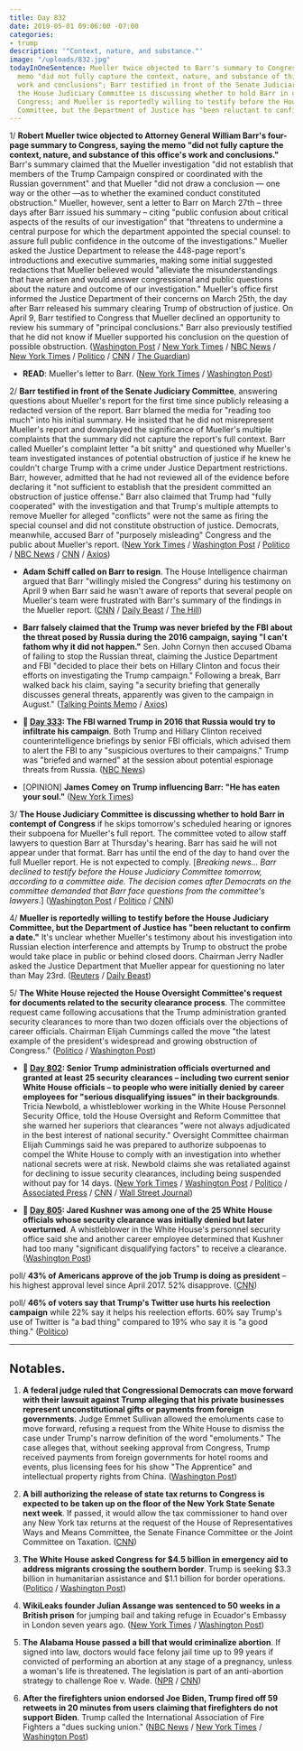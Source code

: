 ```yaml
---
title: Day 832
date: 2019-05-01 09:06:00 -07:00
categories:
- trump
description: '"Context, nature, and substance."'
image: "/uploads/832.jpg"
todayInOneSentence: Mueller twice objected to Barr's summary to Congress, saying the
  memo "did not fully capture the context, nature, and substance of this office's
  work and conclusions"; Barr testified in front of the Senate Judiciary Committee;
  the House Judiciary Committee is discussing whether to hold Barr in contempt of
  Congress; and Mueller is reportedly willing to testify before the House Judiciary
  Committee, but the Department of Justice has "been reluctant to confirm a date."
---
```


1/ **Robert Mueller twice objected to Attorney General William Barr's four-page summary to Congress, saying the memo "did not fully capture the context, nature, and substance of this office's work and conclusions."** Barr's summary claimed that the Mueller investigation "did not establish that members of the Trump Campaign conspired or coordinated with the Russian government" and that Mueller "did not draw a conclusion — one way or the other —as to whether the examined conduct constituted obstruction." Mueller, however, sent a letter to Barr on March 27th – three days after Barr issued his summary – citing "public confusion about critical aspects of the results of our investigation" that "threatens to undermine a central purpose for which the department appointed the special counsel: to assure full public confidence in the outcome of the investigations." Mueller asked the Justice Department to release the 448-page report's introductions and executive summaries, making some initial suggested redactions that Mueller believed would "alleviate the misunderstandings that have arisen and would answer congressional and public questions about the nature and outcome of our investigation." Mueller's office first informed the Justice Department of their concerns on March 25th, the day after Barr released his summary clearing Trump of obstruction of justice. On April 9, Barr testified to Congress that Mueller declined an opportunity to review his summary of "principal conclusions." Barr also previously testified that he did not know if Mueller supported his conclusion on the question of possible obstruction. ([Washington Post](https://www.washingtonpost.com/world/national-security/mueller-complained-that-barrs-letter-did-not-capture-context-of-trump-probe/2019/04/30/d3c8fdb6-6b7b-11e9-a66d-a82d3f3d96d5_story.html) / [New York Times](https://www.nytimes.com/2019/04/30/us/politics/mueller-barr.html) / [NBC News](https://www.nbcnews.com/politics/justice-department/mueller-told-ag-barr-his-short-summary-special-counsel-report-n1000441) / [New York Times](https://www.nytimes.com/2019/05/01/us/politics/mueller-letters-barr.html) / [Politico](https://www.politico.com/story/2019/04/30/robert-mueller-william-barr-report-1295269) / [CNN](https://www.cnn.com/2019/05/01/politics/mueller-barr-letter-special-counsel/index.html) / [The Guardian](https://www.theguardian.com/us-news/2019/apr/30/robert-mueller-trump-russia-investigation-attorney-general))

* **READ**: Mueller's letter to Barr. ([New York Times](https://int.nyt.com/data/documenthelper/796-mueller-letter-to-barr/02499959cbfa313c36d4/optimized/full.pdf) / [Washington Post](https://www.washingtonpost.com/context/special-counsel-mueller-s-letter-to-attorney-general-barr/e32695eb-c379-4696-845a-1b45ad32fff1/))

2/ **Barr testified in front of the Senate Judiciary Committee**, answering questions about Mueller's report for the first time since publicly releasing a redacted version of the report. Barr blamed the media for "reading too much" into his initial summary. He insisted that he did not misrepresent Mueller's report and downplayed the significance of Mueller's multiple complaints that the summary did not capture the report's full context. Barr called Mueller's complaint letter "a bit snitty" and questioned why Mueller's team investigated instances of potential obstruction of justice if he knew he couldn't charge Trump with a crime under Justice Department restrictions. Barr, however, admitted that he had not reviewed all of the evidence before declaring it "not sufficient to establish that the president committed an obstruction of justice offense." Barr also claimed that Trump had "fully cooperated" with the investigation and that Trump's multiple attempts to remove Mueller for alleged "conflicts" were not the same as firing the special counsel and did not constitute obstruction of justice. Democrats, meanwhile, accused Barr of "purposely misleading" Congress and the public about Mueller's report. ([New York Times](https://www.nytimes.com/2019/05/01/us/politics/william-barr-hearing.html) / [Washington Post](https://www.washingtonpost.com/world/national-security/barr-senate-hearing-live-updates/2019/05/01/eeb0ef40-6b6b-11e9-a66d-a82d3f3d96d5_story.html) / [Politico](https://www.politico.com/story/2019/05/01/barr-hearing-mueller-report-1295274) / [NBC News](https://www.nbcnews.com/politics/congress/dems-grill-barr-amid-reports-mueller-s-frustration-n1000546) / [CNN](https://www.cnn.com/2019/04/30/politics/bill-barr-hearing-congress-senate/index.html) / [Axios](https://www.axios.com/bill-barr-mueller-report-senate-judiciary-01fdadff-0d2c-4a45-8490-14aaff6040f4.html))

* **Adam Schiff called on Barr to resign**. The House Intelligence chairman argued that Barr "willingly misled the Congress" during his testimony on April 9 when Barr said he wasn't aware of reports that several people on Mueller's team were frustrated with Barr's summary of the findings in the Mueller report. ([CNN](https://www.cnn.com/2019/05/01/politics/adam-schiff-william-barr-cnntv/index.html) / [Daily Beast](https://www.thedailybeast.com/barr-must-resign-immediately-for-misleading-congress-says-senator-van-hollen) / [The Hill](https://thehill.com/homenews/house/441539-schiff-calls-for-barr-to-step-down-over-misleading-public))

* **Barr falsely claimed that the Trump was never briefed by the FBI about the threat posed by Russia during the 2016 campaign, saying "I can't fathom why it did not happen."** Sen. John Cornyn then accused Obama of failing to stop the Russian threat, claiming the Justice Department and FBI "decided to place their bets on Hillary Clinton and focus their efforts on investigating the Trump campaign." Following a break, Barr walked back his claim, saying "a security briefing that generally discusses general threats, apparently was given to the campaign in August." ([Talking Points Memo](https://talkingpointsmemo.com/news/barr-trump-defensive-briefing) / [Axios](https://www.axios.com/bill-barr-mueller-report-senate-judiciary-01fdadff-0d2c-4a45-8490-14aaff6040f4.html))

* **📌 [Day 333](https://whatthefuckjusthappenedtoday.com/2017/12/18/day-333/#1-the-fbi-warned-trump-in-2016-that): The FBI warned Trump in 2016 that Russia would try to infiltrate his campaign**. Both Trump and Hillary Clinton received counterintelligence briefings by senior FBI officials, which advised them to alert the FBI to any "suspicious overtures to their campaigns." Trump was "briefed and warned" at the session about potential espionage threats from Russia. ([NBC News](https://www.nbcnews.com/news/us-news/fbi-warned-trump-2016-russians-would-try-infiltrate-his-campaign-n830596))

* \[OPINION\] **James Comey on Trump influencing Barr: "He has eaten your soul."** ([New York Times](https://www.nytimes.com/2019/05/01/opinion/william-barr-testimony.html))

3/ **The House Judiciary Committee is discussing whether to hold Barr in contempt of Congress** if he skips tomorrow's scheduled hearing or ignores their subpoena for Mueller's full report. The committee voted to allow staff lawyers to question Barr at Thursday's hearing. Barr has said he will not appear under that format. Barr has until the end of the day to hand over the full Mueller report. He is not expected to comply. \[*Breaking news... Barr declined to testify before the House Judiciary Committee tomorrow, according to a committee aide. The decision comes after Democrats on the committee demanded that Barr face questions from the committee's lawyers*.\] ([Washington Post](https://www.washingtonpost.com/powerpost/house-democrats-consider-holding-barr-in-contempt-of-congress/2019/05/01/a291313a-6c22-11e9-a66d-a82d3f3d96d5_story.html) / [Politico](https://www.politico.com/story/2019/05/01/barr-testimony-house-democrats-1296377) / [CNN](https://www.cnn.com/2019/05/01/politics/barr-skips-house-hearing/index.html))

4/ **Mueller is reportedly willing to testify before the House Judiciary Committee, but the Department of Justice has "been reluctant to confirm a date."** It's unclear whether Mueller's testimony about his investigation into Russian election interference and attempts by Trump to obstruct the probe would take place in public or behind closed doors. Chairman Jerry Nadler asked the Justice Department that Mueller appear for questioning no later than May 23rd. ([Reuters](https://www.reuters.com/article/us-usa-trump-mueller-idUSKCN1S73ZV) / [Daily Beast](https://www.thedailybeast.com/robert-muellers-willing-to-testify-but-trump-department-of-justice-is-holding-it-up-dems))

5/ **The White House rejected the House Oversight Committee's request for documents related to the security clearance process**. The committee request came following accusations that the Trump administration granted security clearances to more than two dozen officials over the objections of career officials. Chairman Elijah Cummings called the move "the latest example of the president's widespread and growing obstruction of Congress." ([Politico](https://www.politico.com/story/2019/05/01/white-house-rejects-security-clearance-request-1296280) / [Washington Post](https://www.washingtonpost.com/politics/white-house-said-it-will-not-provide-details-on-individual-security-clearances-to-house-panel/2019/05/01/fd5e75d0-6c1a-11e9-be3a-33217240a539_story.html))

* **📌 [Day 802](https://whatthefuckjusthappenedtoday.com/2019/04/01/day-802/#1-senior-trump-administration-offici): Senior Trump administration officials overturned and granted at least 25 security clearances – including two current senior White House officials – to people who were initially denied by career employees for "serious disqualifying issues" in their backgrounds**. Tricia Newbold, a whistleblower working in the White House Personnel Security Office, told the House Oversight and Reform Committee that she warned her superiors that clearances "were not always adjudicated in the best interest of national security." Oversight Committee chairman Elijah Cummings said he was prepared to authorize subpoenas to compel the White House to comply with an investigation into whether national secrets were at risk. Newbold claims she was retaliated against for declining to issue security clearances, including being suspended without pay for 14 days. ([New York Times](https://www.nytimes.com/2019/04/01/us/politics/trump-security-clearances.html) / [Washington Post](https://www.washingtonpost.com/powerpost/white-house-whistleblower-says-security-clearance-denials-were-reversed-during-trump-administration/2019/04/01/9f28334e-542c-11e9-814f-e2f46684196e_story.html) / [Politico](https://www.politico.com/story/2019/04/01/white-house-security-clearance-problems-1246432) / [Associated Press](https://apnews.com/1759ac2858ee4aafb041f91cbd6d86e9) / [CNN](https://www.cnn.com/2019/04/01/politics/security-clearances-house-oversight-committee-tricia-newbold/index.html) / [Wall Street Journal](https://www.wsj.com/articles/white-house-employee-speaks-out-on-reversed-security-clearance-rulings-11554133048))

* **📌 [Day 805](https://whatthefuckjusthappenedtoday.com/2019/04/04/day-805/): Jared Kushner was among one of the 25 White House officials whose security clearance was initially denied but later overturned**. A whistleblower in the White House's personnel security office said she and another career employee determined that Kushner had too many "significant disqualifying factors" to receive a clearance. ([Washington Post](https://www.washingtonpost.com/politics/jared-kushner-identified-as-senior-white-house-official-whose-security-clearance-was-denied-by-career-officials/2019/04/03/fefa8dbe-5623-11e9-814f-e2f46684196e_story.html))

poll/ **43% of Americans approve of the job Trump is doing as president** – his highest approval level since April 2017. 52% disapprove. ([CNN](https://www.cnn.com/2019/05/01/politics/cnn-poll-mueller-report-trump-approval/index.html))

poll/ **46% of voters say that Trump's Twitter use hurts his reelection campaign** while 22% say it helps his reelection efforts. 60% say Trump's use of Twitter is "a bad thing" compared to 19% who say it is "a good thing." ([Politico](https://www.politico.com/story/2019/05/01/morning-consult-poll-trump-twitter-1295248))

---

## Notables.

1. **A federal judge ruled that Congressional Democrats can move forward with their lawsuit against Trump alleging that his private businesses represent unconstitutional gifts or payments from foreign governments.** Judge Emmet Sullivan allowed the emoluments case to move forward, refusing a request from the White House to dismiss the case under Trump's narrow definition of the word "emoluments." The case alleges that, without seeking approval from Congress, Trump received payments from foreign governments for hotel rooms and events, plus licensing fees for his show "The Apprentice" and intellectual property rights from China. ([Washington Post](https://www.washingtonpost.com/politics/congressional-democrats-emoluments-lawsuit-targeting-president-trumps-private-business-can-proceed-judge-says/2019/04/30/ae2ae6be-5b9f-11e9-a00e-050dc7b82693_story.html?noredirect=on))

2. **A bill authorizing the release of state tax returns to Congress is expected to be taken up on the floor of the New York State Senate next week**. If passed, it would allow the tax commissioner to hand over any New York tax returns at the request of the House of Representatives Ways and Means Committee, the Senate Finance Committee or the Joint Committee on Taxation. ([CNN](https://www.cnn.com/2019/04/30/politics/new-york-trump-taxes/index.html))

3. **The White House asked Congress for $4.5 billion in emergency aid to address migrants crossing the southern border**. Trump is seeking $3.3 billion in humanitarian assistance and $1.1 billion for border operations. ([Politico](https://www.politico.com/story/2019/05/01/white-house-emergency-border-immigration-1296437) / [Washington Post](https://www.washingtonpost.com/business/economy/white-house-asks-congress-for-45-billion-in-emergency-spending-for-border/2019/05/01/725e2864-6c23-11e9-8f44-e8d8bb1df986_story.html))

4. **WikiLeaks founder Julian Assange was sentenced to 50 weeks in a British prison** for jumping bail and taking refuge in Ecuador's Embassy in London seven years ago. ([New York Times](https://www.nytimes.com/2019/05/01/world/europe/julian-assange-sentence-uk.html) / [Washington Post](https://www.washingtonpost.com/world/europe/wikileaks-julian-assange-sentenced-to-50-weeks-prison-in-bail-jumping-case/2019/05/01/d83c0190-6b6c-11e9-bbe7-1c798fb80536_story.html))

5. **The Alabama House passed a bill that would criminalize abortion**. If signed into law, doctors would face felony jail time up to 99 years if convicted of performing an abortion at any stage of a pregnancy, unless a woman's life is threatened. The legislation is part of an anti-abortion strategy to challenge Roe v. Wade. ([NPR](https://www.npr.org/2019/05/01/719096129/alabama-lawmakers-move-to-outlaw-abortion-in-challenge-to-roe-v-wade) / [CNN](https://www.cnn.com/2019/05/01/politics/alabama-house-abortion-bill/index.html))

6. **After the firefighters union endorsed Joe Biden, Trump fired off 59 retweets in 20 minutes from users claiming that firefighters do not support Biden**. Trump called the International Association of Fire Fighters a "dues sucking union." ([NBC News](https://www.nbcnews.com/politics/donald-trump/trump-fires-dozens-retweets-over-firefighters-union-supporting-biden-n1000511) / [New York Times](https://www.nytimes.com/2019/05/01/us/politics/trump-firefighters-biden.html) / [Washington Post](https://www.washingtonpost.com/politics/trump-retweets-dozens-of-people-taking-issue-with-a-firefighters-unions-endorsement-of-biden/2019/05/01/2c07faf0-6bf8-11e9-be3a-33217240a539_story.html))